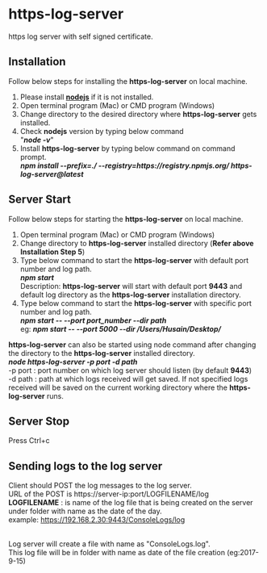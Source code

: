 # https-log-server
https log server with self signed certificate.

## Installation
Follow below steps for installing the  **https-log-server** on local machine.
1. Please install [**nodejs**](https://nodejs.org/) if it is not installed.
2. Open terminal program (Mac) or CMD program (Windows)
3. Change directory to the desired directory where **https-log-server** gets installed.
3. Check **nodejs** version by typing below command<br>
   "**_node -v_**"<br>
4. Install **https-log-server** by typing below command on command prompt.<br>
   **_npm install --prefix=./ --registry=https:<i></i>//registry.npmjs.org/ https-log-server@latest_**

## Server Start
Follow below steps for starting the  **https-log-server** on local machine.
1. Open terminal program (Mac) or CMD program (Windows)
2. Change directory to **https-log-server** installed directory (**Refer above Installation Step 5**)
3. Type  below command to start the **https-log-server**  with default port number and log path.<br>
   **_npm  start_**<br>
   Description: **https-log-server** will start with default port **9443** and default log directory as the **https-log-server** installation directory.
4. Type below command to start the **https-log-server**  with specific port number and log path.<br>
   **_npm  start -- --port port_number --dir path_**<br>
   eg: **_npm  start -- --port 5000 --dir /Users/Husain/Desktop/_**<br>

**https-log-server** can also be started using node command after changing the directory to the  **https-log-server** installed directory.<br>
**_node https-log-server -p port -d path_**<br>
-p port : port number on which log server should listen (by default **9443**)<br>
-d path : path at which logs received will get saved. If not specified logs received will be saved on the current working directory where the **https-log-server** runs.

## Server Stop
Press Ctrl+c

## Sending logs to the log server
Client should POST the log messages to the log server.
<br>URL of the POST is  https://server-ip:port/LOGFILENAME/log
<br>**LOGFILENAME** : is name of the log file that is being created on the server under folder with name as the date of the day.
<br>example: https://192.168.2.30:9443/ConsoleLogs/log

<br>Log server will create a file with name as "ConsoleLogs.log".
<br>This log file will be in folder with name as date of the file creation (eg:2017-9-15)
